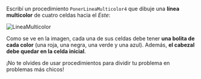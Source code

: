 Escribí un procedimiento `PonerLineaMulticolor4` que dibuje una **línea multicolor** de cuatro celdas hacia el _Este_: 

![LineaMulticolor](https://raw.githubusercontent.com/sagrado-corazon-alcal/mumuki-guia-fundamentos-practica-procedimientos/master/images/linea-multicolor.png)

Como se ve en la imagen, cada una de sus celdas debe tener **una bolita de cada color** (una roja, una negra, una verde y una azul). Además, **el cabezal debe quedar en la celda inicial**.

¡No te olvides de usar procedimientos para dividir tu problema en problemas más chicos!

